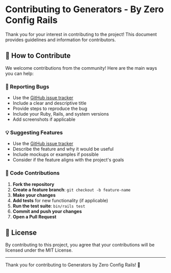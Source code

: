 # Contributing to Generators - By Zero Config Rails

Thank you for your interest in contributing to the project! This document provides guidelines and information for contributors.

## 🤝 How to Contribute

We welcome contributions from the community! Here are the main ways you can help:

### 🐛 Reporting Bugs

- Use the [GitHub issue tracker](https://github.com/Zero-Config-Rails/generators/issues)
- Include a clear and descriptive title
- Provide steps to reproduce the bug
- Include your Ruby, Rails, and system versions
- Add screenshots if applicable

### 💡 Suggesting Features

- Use the [GitHub issue tracker](https://github.com/Zero-Config-Rails/generators/issues)
- Describe the feature and why it would be useful
- Include mockups or examples if possible
- Consider if the feature aligns with the project's goals

### 🔧 Code Contributions

1. **Fork the repository**
2. **Create a feature branch**: `git checkout -b feature-name`
3. **Make your changes**
4. **Add tests** for new functionality (if applicable)
5. **Run the test suite**: `bin/rails test`
7. **Commit and push your changes**
8. **Open a Pull Request**

## 📄 License

By contributing to this project, you agree that your contributions will be licensed under the MIT License.

---

Thank you for contributing to Generators by Zero Config Rails! 🎉
